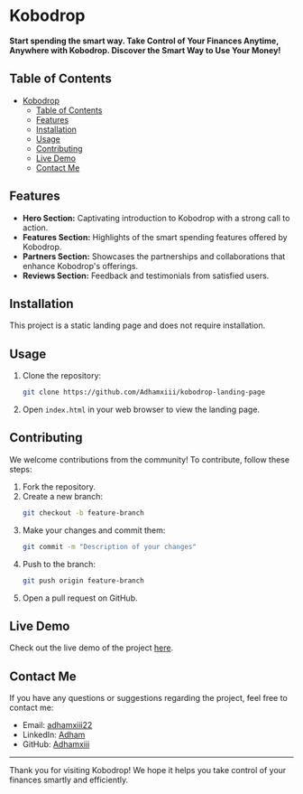 # Kobodrop

**Start spending the smart way. Take Control of Your Finances Anytime, Anywhere with Kobodrop. Discover the Smart Way to Use Your Money!**

## Table of Contents

- [Kobodrop](#kobodrop)
  - [Table of Contents](#table-of-contents)
  - [Features](#features)
  - [Installation](#installation)
  - [Usage](#usage)
  - [Contributing](#contributing)
  - [Live Demo](#live-demo)
  - [Contact Me](#contact-me)

## Features

- **Hero Section:** Captivating introduction to Kobodrop with a strong call to action.
- **Features Section:** Highlights of the smart spending features offered by Kobodrop.
- **Partners Section:** Showcases the partnerships and collaborations that enhance Kobodrop's offerings.
- **Reviews Section:** Feedback and testimonials from satisfied users.

## Installation

This project is a static landing page and does not require installation.

## Usage

1. Clone the repository:
   ```bash
   git clone https://github.com/Adhamxiii/kobodrop-landing-page
   ```
2. Open `index.html` in your web browser to view the landing page.

## Contributing

We welcome contributions from the community! To contribute, follow these steps:

1. Fork the repository.
2. Create a new branch:
   ```bash
   git checkout -b feature-branch
   ```
3. Make your changes and commit them:
   ```bash
   git commit -m "Description of your changes"
   ```
4. Push to the branch:
   ```bash
   git push origin feature-branch
   ```
5. Open a pull request on GitHub.

## Live Demo

Check out the live demo of the project [here](https://kobodrop-landing-page.vercel.app/).

## Contact Me

If you have any questions or suggestions regarding the project, feel free to contact me:

- Email: [adhamxiii22](mailto:adhamxiii22@gmail.com)
- LinkedIn: [Adham](https://www.linkedin.com/in/adhamnasser/)
- GitHub: [Adhamxiii](https://github.com/Adhamxiii)

---

Thank you for visiting Kobodrop! We hope it helps you take control of your finances smartly and efficiently.
